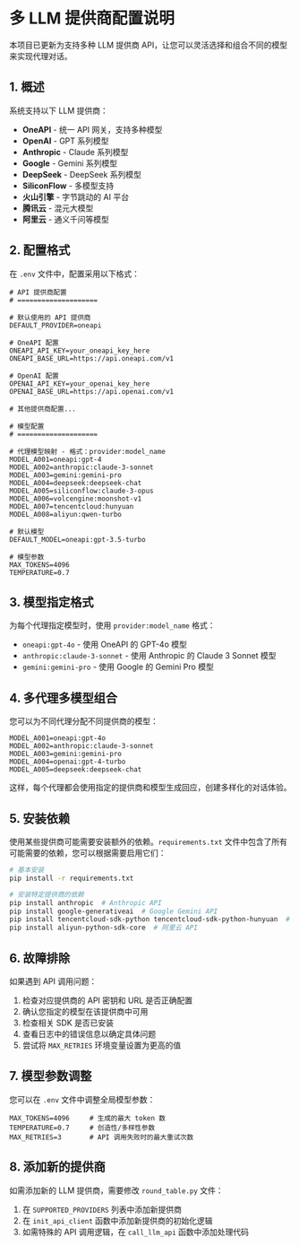 # 多 LLM 提供商配置说明

本项目已更新为支持多种 LLM 提供商 API，让您可以灵活选择和组合不同的模型来实现代理对话。

## 1. 概述

系统支持以下 LLM 提供商：

- **OneAPI** - 统一 API 网关，支持多种模型
- **OpenAI** - GPT 系列模型
- **Anthropic** - Claude 系列模型
- **Google** - Gemini 系列模型
- **DeepSeek** - DeepSeek 系列模型
- **SiliconFlow** - 多模型支持
- **火山引擎** - 字节跳动的 AI 平台
- **腾讯云** - 混元大模型
- **阿里云** - 通义千问等模型

## 2. 配置格式

在 `.env` 文件中，配置采用以下格式：

```
# API 提供商配置
# ====================

# 默认使用的 API 提供商
DEFAULT_PROVIDER=oneapi

# OneAPI 配置
ONEAPI_API_KEY=your_oneapi_key_here
ONEAPI_BASE_URL=https://api.oneapi.com/v1

# OpenAI 配置
OPENAI_API_KEY=your_openai_key_here
OPENAI_BASE_URL=https://api.openai.com/v1

# 其他提供商配置...

# 模型配置
# ====================

# 代理模型映射 - 格式：provider:model_name
MODEL_A001=oneapi:gpt-4
MODEL_A002=anthropic:claude-3-sonnet
MODEL_A003=gemini:gemini-pro
MODEL_A004=deepseek:deepseek-chat
MODEL_A005=siliconflow:claude-3-opus
MODEL_A006=volcengine:moonshot-v1
MODEL_A007=tencentcloud:hunyuan
MODEL_A008=aliyun:qwen-turbo

# 默认模型
DEFAULT_MODEL=oneapi:gpt-3.5-turbo

# 模型参数
MAX_TOKENS=4096
TEMPERATURE=0.7
```

## 3. 模型指定格式

为每个代理指定模型时，使用 `provider:model_name` 格式：

- `oneapi:gpt-4o` - 使用 OneAPI 的 GPT-4o 模型
- `anthropic:claude-3-sonnet` - 使用 Anthropic 的 Claude 3 Sonnet 模型
- `gemini:gemini-pro` - 使用 Google 的 Gemini Pro 模型

## 4. 多代理多模型组合

您可以为不同代理分配不同提供商的模型：

```
MODEL_A001=oneapi:gpt-4o
MODEL_A002=anthropic:claude-3-sonnet
MODEL_A003=gemini:gemini-pro
MODEL_A004=openai:gpt-4-turbo
MODEL_A005=deepseek:deepseek-chat
```

这样，每个代理都会使用指定的提供商和模型生成回应，创建多样化的对话体验。

## 5. 安装依赖

使用某些提供商可能需要安装额外的依赖。`requirements.txt` 文件中包含了所有可能需要的依赖，您可以根据需要启用它们：

```bash
# 基本安装
pip install -r requirements.txt

# 安装特定提供商的依赖
pip install anthropic  # Anthropic API
pip install google-generativeai  # Google Gemini API
pip install tencentcloud-sdk-python tencentcloud-sdk-python-hunyuan  # 腾讯云 API
pip install aliyun-python-sdk-core  # 阿里云 API
```

## 6. 故障排除

如果遇到 API 调用问题：

1. 检查对应提供商的 API 密钥和 URL 是否正确配置
2. 确认您指定的模型在该提供商中可用
3. 检查相关 SDK 是否已安装
4. 查看日志中的错误信息以确定具体问题
5. 尝试将 `MAX_RETRIES` 环境变量设置为更高的值

## 7. 模型参数调整

您可以在 `.env` 文件中调整全局模型参数：

```
MAX_TOKENS=4096     # 生成的最大 token 数
TEMPERATURE=0.7     # 创造性/多样性参数
MAX_RETRIES=3       # API 调用失败时的最大重试次数
```

## 8. 添加新的提供商

如需添加新的 LLM 提供商，需要修改 `round_table.py` 文件：

1. 在 `SUPPORTED_PROVIDERS` 列表中添加新提供商
2. 在 `init_api_client` 函数中添加新提供商的初始化逻辑
3. 如需特殊的 API 调用逻辑，在 `call_llm_api` 函数中添加处理代码 